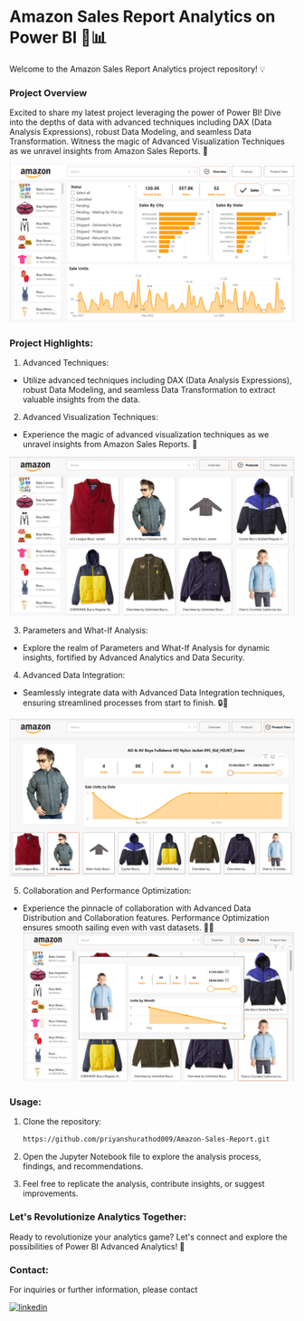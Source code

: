 
# Amazon Sales Report Analytics on Power BI 🚀📊

Welcome to the Amazon Sales Report Analytics project repository! 💡

### Project Overview
Excited to share my latest project leveraging the power of Power BI! Dive into the depths of data with advanced techniques including DAX (Data Analysis Expressions), robust Data Modeling, and seamless Data Transformation. Witness the magic of Advanced Visualization Techniques as we unravel insights from Amazon Sales Reports. 🌟


![App Screenshot](https://github.com/priyanshurathod009/Amazon-Sales-Report/blob/main/image/overview.png?raw=true)


### Project Highlights:

1. Advanced Techniques:
- Utilize advanced techniques including DAX (Data Analysis Expressions), robust Data Modeling, and seamless Data Transformation to extract valuable insights from the data.
2. Advanced Visualization Techniques:
- Experience the magic of advanced visualization techniques as we unravel insights from Amazon Sales Reports. 🌟

![App Screenshot](https://github.com/priyanshurathod009/Amazon-Sales-Report/blob/main/image/Products.png?raw=true)

3. Parameters and What-If Analysis:
- Explore the realm of Parameters and What-If Analysis for dynamic insights, fortified by Advanced Analytics and Data Security.
4. Advanced Data Integration:
- Seamlessly integrate data with Advanced Data Integration techniques, ensuring streamlined processes from start to finish. 🔒💼

![App Screenshot](https://github.com/priyanshurathod009/Amazon-Sales-Report/blob/main/image/Product%20view.png?raw=true)

5. Collaboration and Performance Optimization:
- Experience the pinnacle of collaboration with Advanced Data Distribution and Collaboration features. Performance Optimization ensures smooth sailing even with vast datasets. 🚀💼
![App Screenshot](https://github.com/priyanshurathod009/Amazon-Sales-Report/blob/main/image/Tootip.png?raw=true)



### Usage:

1. Clone the repository:

   ```bash
   https://github.com/priyanshurathod009/Amazon-Sales-Report.git

2. Open the Jupyter Notebook file to explore the analysis process, findings, and recommendations.
3. Feel free to replicate the analysis, contribute insights, or suggest improvements.

### Let's Revolutionize Analytics Together:

Ready to revolutionize your analytics game? Let's connect and explore the possibilities of Power BI Advanced Analytics! 🌟

### Contact:

For inquiries or further information, please contact

[![linkedin](https://img.shields.io/badge/linkedin-0A66C2?style=for-the-badge&logo=linkedin&logoColor=white)](https://www.linkedin.com/in/priyanshu-rathod-62ba802a9)

